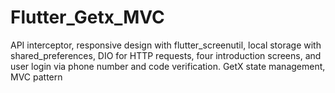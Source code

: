 # Flutter_Getx_MVC
API interceptor, responsive design with flutter_screenutil, local storage with shared_preferences, DIO for
HTTP requests, four introduction screens, and user login via phone number and code verification.
GetX state management, MVC pattern
